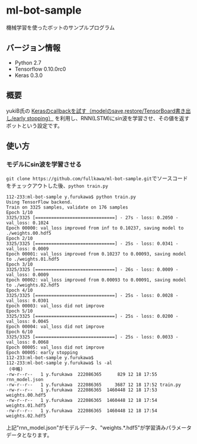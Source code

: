 # ml-bot-sample

機械学習を使ったボットのサンプルプログラム

## バージョン情報

* Python 2.7
* Tensorflow 0.10.0rc0
* Keras 0.3.0

## 概要

yukiB氏の
[Kerasのcallbackを試す（modelのsave,restore/TensorBoard書き出し/early stopping）](http://qiita.com/yukiB/items/f45f0f71bc9739830002)
を利用し、RNN(LSTM)にsin波を学習させ、その値を返すボットという設定です。

## 使い方

### モデルにsin波を学習させる

`git clone https://github.com/fullkawa/ml-bot-sample.git`でソースコードをチェックアウトした後、`python train.py`

```
112-233:ml-bot-sample y.furukawa$ python train.py
Using TensorFlow backend.
Train on 3325 samples, validate on 176 samples
Epoch 1/10
3325/3325 [==============================] - 27s - loss: 0.2050 - val_loss: 0.1024
Epoch 00000: val_loss improved from inf to 0.10237, saving model to ./weights.00.hdf5
Epoch 2/10
3325/3325 [==============================] - 25s - loss: 0.0341 - val_loss: 0.0009
Epoch 00001: val_loss improved from 0.10237 to 0.00093, saving model to ./weights.01.hdf5
Epoch 3/10
3325/3325 [==============================] - 26s - loss: 0.0009 - val_loss: 0.0009
Epoch 00002: val_loss improved from 0.00093 to 0.00091, saving model to ./weights.02.hdf5
Epoch 4/10
3325/3325 [==============================] - 25s - loss: 0.0028 - val_loss: 0.0301
Epoch 00003: val_loss did not improve
Epoch 5/10
3325/3325 [==============================] - 25s - loss: 0.0200 - val_loss: 0.0045
Epoch 00004: val_loss did not improve
Epoch 6/10
3325/3325 [==============================] - 25s - loss: 0.0033 - val_loss: 0.0068
Epoch 00005: val_loss did not improve
Epoch 00005: early stopping
112-233:ml-bot-sample y.furukawa$
112-233:ml-bot-sample y.furukawa$ ls -al
 (中略)
-rw-r--r--   1 y.furukawa  222086365      829 12 18 17:55 rnn_model.json
-rw-r--r--   1 y.furukawa  222086365     3687 12 18 17:52 train.py
-rw-r--r--   1 y.furukawa  222086365  1460448 12 18 17:53 weights.00.hdf5
-rw-r--r--   1 y.furukawa  222086365  1460448 12 18 17:54 weights.01.hdf5
-rw-r--r--   1 y.furukawa  222086365  1460448 12 18 17:54 weights.02.hdf5
```

上記"rnn_model.json"がモデルデータ、"weights.*.hdf5"が学習済みパラメータデータとなります。


